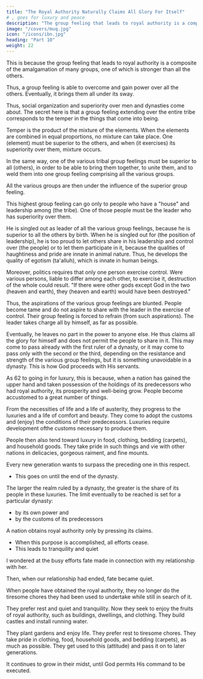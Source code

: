 ```yaml
---
title: "The Royal Authority Naturally Claims All Glory For Itself"
# , goes for luxury and peace
description: "The group feeling that leads to royal authority is a composite of the amalgamation of many groups, one of which is stronger than all the others"
image: "/covers/muq.jpg"
icon: "/icons/ibn.jpg"
heading: "Part 10"
weight: 22
---
```




<!-- As 59 to claiming all glory for itself, this is because, as we have mentioned
before, royal authority exists through group feeling. -->

This is because the group feeling that leads to royal authority is a composite of the amalgamation of many groups, one of which is stronger than all the others.

Thus, a group feeling is able to overcome and gain power over all the others. Eventually, it brings them all under its sway. 

Thus, social organization and superiority over men and dynasties come about. The secret here is that a group feeling extending over the entire tribe corresponds to the temper in the things that come into being. 

Temper is the product of the mixture of the elements. When the elements are combined in equal proportions, no mixture can take place. One (element) must be superior to the others, and when (it exercises) its superiority over them, mixture occurs. 

In the same way, one of the various tribal group feelings must be superior to all (others), in order to be able to bring them together, to unite them, and to weld them into one group feeling comprising all the various groups. 

All the various groups are then under the influence of the superior group feeling.

This highest group feeling can go only to people who have a "house" and leadership among (the tribe). One of those people must be the leader who has superiority over them. 

He is singled out as leader of all the various group feelings, because he is superior to all the others by birth. When he is singled out for (the position of leadership), he is too proud to let others share in his leadership and control over (the people) or to let them participate in it, because the qualities of haughtiness and pride are innate in animal nature. Thus, he develops the quality of egotism (ta'alluh), which is innate in human beings.

Moreover, politics requires that only one person exercise control. Were various persons, liable to differ among each other, to exercise it, destruction of the whole could result. "If there were other gods except God in the two (heaven and earth), they (heaven and earth) would have been destroyed."

Thus, the aspirations of the various group feelings are blunted. People become tame and do not aspire to share with the leader in the exercise of control. Their group feeling is forced to refrain (from such aspirations). The leader takes charge all by himself, as far as possible. 

Eventually, he leaves no part in the power to anyone else. He thus claims all the glory for himself and does not permit the people to share in it. This may come to pass already with the first ruler of a dynasty, or it may come to pass only with the second or the third, depending on the resistance and strength of the various group feelings, but it is something unavoidable in a
dynasty. This is how God proceeds with His servants.

As 62 to going in for luxury, this is because, when a nation has gained the upper hand and taken possession of the holdings of its predecessors who had royal authority, its prosperity and well-being grow. People become accustomed to a great number of things. 

From the necessities of life and a life of austerity, they progress to the luxuries and a life of comfort and beauty. They come to adopt the customs and (enjoy) the conditions of their predecessors. Luxuries require development ofthe customs necessary to produce them. 

People then also tend toward luxury in food, clothing, bedding (carpets), and household goods. They take pride in such things and
vie with other nations in delicacies, gorgeous raiment, and fine mounts. 

Every new generation wants to surpass the preceding one in this respect. 
- This goes on until the end of the dynasty.

The larger the realm ruled by a dynasty, the greater is the share of its people in these luxuries. The limit eventually to be reached is set for a particular dynasty:
- by its own power and
- by the customs of its predecessors


A nation obtains royal authority only by pressing its claims. 
<!-- - , having in mind the purpose of obtaining superiority and royal authority.  -->
- When this purpose is accomplished, all efforts cease.
- This leads to tranquility and quiet


I wondered at the busy efforts fate made in connection with my relationship with her.

Then, when our relationship had ended, fate became quiet. 

When people have obtained the royal authority, they no longer do the tiresome chores they had been used to undertake while still in search of it.

They prefer rest and quiet and tranquility. Now they seek to enjoy the fruits of royal authority, such as buildings, dwellings, and clothing. They build castles and install running water.

They plant gardens and enjoy life. They prefer rest to tiresome chores. They take pride in clothing, food, household goods, and bedding (carpets), as much as possible. They get used to this (attitude) and pass it on to later generations.

It continues to grow in their midst, until God permits His command to be executed.
